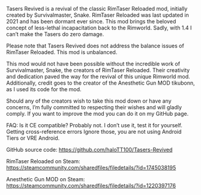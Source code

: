 Tasers Revived is a revival of the classic RimTaser Reloaded mod, initially created by Survivalmaster, Snake. RimTaser Reloaded was last updated in 2021 and has been dormant ever since. This mod brings the beloved concept of less-lethal incapacitation back to the Rimworld. Sadly, with 1.4 I can’t make the Tasers do zero damage.

Please note that Tasers Revived does not address the balance issues of RimTaser Reloaded. This mod is unbalanced.

This mod would not have been possible without the incredible work of Survivalmaster, Snake, the creators of RimTaser Reloaded. Their creativity and dedication paved the way for the revival of this unique Rimworld mod. Additionally, credit goes to the creator of the Anesthetic Gun MOD tikubonn, as I used its code for the mod.

Should any of the creators wish to take this mod down or have any concerns, I’m fully committed to respecting their wishes and will gladly comply.
If you want to improve the mod you can do it on my GitHub page.


FAQ:
Is it CE compatible?
Probably not. I don’t use it, test it for yourself.
Getting cross-reference errors
Ignore those, you are not using Android Tiers or VRE Android. 



GitHub source code: https://github.com/haloTT100/Tasers-Revived

RimTaser Reloaded on Steam: https://steamcommunity.com/sharedfiles/filedetails/?id=1745038195

Anesthetic Gun MOD on Steam: https://steamcommunity.com/sharedfiles/filedetails/?id=1220397176
